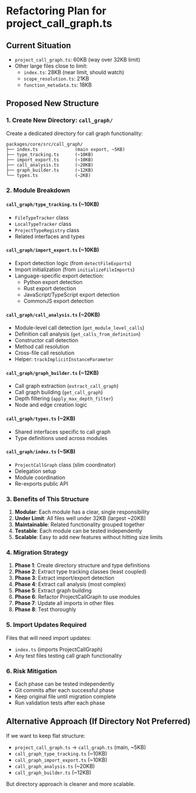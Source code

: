 # Refactoring Plan for project_call_graph.ts

## Current Situation
- `project_call_graph.ts`: 60KB (way over 32KB limit)
- Other large files close to limit:
  - `index.ts`: 28KB (near limit, should watch)
  - `scope_resolution.ts`: 21KB
  - `function_metadata.ts`: 18KB

## Proposed New Structure

### 1. Create New Directory: `call_graph/`
Create a dedicated directory for call graph functionality:
```
packages/core/src/call_graph/
├── index.ts              (main export, ~5KB)
├── type_tracking.ts      (~10KB)
├── import_export.ts      (~10KB)
├── call_analysis.ts      (~20KB)
├── graph_builder.ts      (~12KB)
└── types.ts              (~2KB)
```

### 2. Module Breakdown

#### `call_graph/type_tracking.ts` (~10KB)
- `FileTypeTracker` class
- `LocalTypeTracker` class
- `ProjectTypeRegistry` class
- Related interfaces and types

#### `call_graph/import_export.ts` (~10KB)
- Export detection logic (from `detectFileExports`)
- Import initialization (from `initializeFileImports`)
- Language-specific export detection:
  - Python export detection
  - Rust export detection
  - JavaScript/TypeScript export detection
  - CommonJS export detection

#### `call_graph/call_analysis.ts` (~20KB)
- Module-level call detection (`get_module_level_calls`)
- Definition call analysis (`get_calls_from_definition`)
- Constructor call detection
- Method call resolution
- Cross-file call resolution
- Helper: `trackImplicitInstanceParameter`

#### `call_graph/graph_builder.ts` (~12KB)
- Call graph extraction (`extract_call_graph`)
- Call graph building (`get_call_graph`)
- Depth filtering (`apply_max_depth_filter`)
- Node and edge creation logic

#### `call_graph/types.ts` (~2KB)
- Shared interfaces specific to call graph
- Type definitions used across modules

#### `call_graph/index.ts` (~5KB)
- `ProjectCallGraph` class (slim coordinator)
- Delegation setup
- Module coordination
- Re-exports public API

### 3. Benefits of This Structure

1. **Modular**: Each module has a clear, single responsibility
2. **Under Limit**: All files well under 32KB (largest ~20KB)
3. **Maintainable**: Related functionality grouped together
4. **Testable**: Each module can be tested independently
5. **Scalable**: Easy to add new features without hitting size limits

### 4. Migration Strategy

1. **Phase 1**: Create directory structure and type definitions
2. **Phase 2**: Extract type tracking classes (least coupled)
3. **Phase 3**: Extract import/export detection
4. **Phase 4**: Extract call analysis (most complex)
5. **Phase 5**: Extract graph building
6. **Phase 6**: Refactor ProjectCallGraph to use modules
7. **Phase 7**: Update all imports in other files
8. **Phase 8**: Test thoroughly

### 5. Import Updates Required

Files that will need import updates:
- `index.ts` (imports ProjectCallGraph)
- Any test files testing call graph functionality

### 6. Risk Mitigation

- Each phase can be tested independently
- Git commits after each successful phase
- Keep original file until migration complete
- Run validation tests after each phase

## Alternative Approach (If Directory Not Preferred)

If we want to keep flat structure:
- `project_call_graph.ts` → `call_graph.ts` (main, ~5KB)
- `call_graph_type_tracking.ts` (~10KB)
- `call_graph_import_export.ts` (~10KB)  
- `call_graph_analysis.ts` (~20KB)
- `call_graph_builder.ts` (~12KB)

But directory approach is cleaner and more scalable.